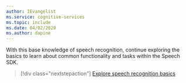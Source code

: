 ```yaml
---
author: IEvangelist
ms.service: cognitive-services
ms.topic: include
ms.date: 04/02/2020
ms.author: dapine
---
```


With this base knowledge of speech recognition, continue exploring the basics to learn about common functionality and tasks within the Speech SDK.

> [!div class="nextstepaction"]
> [Explore speech recognition basics](../../speech-to-text-basics.md)